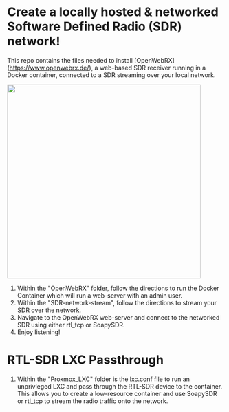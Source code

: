 # Create a locally hosted & networked Software Defined Radio (SDR) network!
This repo contains the files needed to install [OpenWebRX] (https://www.openwebrx.de/), a web-based SDR receiver running in a Docker container, connected to a SDR streaming over your local network.

<img src="https://github.com/Robert-litts/sdr-network/blob/main/remote_sdr_diagram.png" width="450" height="450">

1. Within the "OpenWebRX" folder, follow the directions to run the Docker Container which will run a web-server with an admin user.
2. Within the "SDR-network-stream", follow the directions to stream your SDR over the network.
3. Navigate to the OpenWebRX web-server and connect to the networked SDR using either rtl_tcp or SoapySDR.
4. Enjoy listening!

# RTL-SDR LXC Passthrough
1. Within the "Proxmox_LXC" folder is the lxc.conf file to run an unprivleged LXC and pass through the RTL-SDR device to the container. This allows you to create a low-resource container and use SoapySDR or rtl_tcp to stream the radio traffic onto the network.
